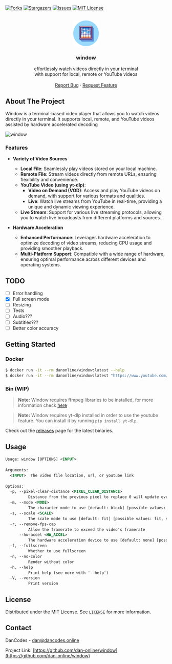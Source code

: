 [![Forks][forks-shield]][forks-url]
[![Stargazers][stars-shield]][stars-url]
[![Issues][issues-shield]][issues-url]
[![MIT License][license-shield]][license-url]

<br />
<div align="center">
  <a href="https://github.com/dan-online/window">
    <img src="assets/window-logo-round.webp" alt="Window logo" width="80" height="80">
  </a>

<h3 align="center">window</h3>
  <p align="center">
    effortlessly watch videos directly in your terminal</br> with support for local, remote or YouTube videos
    <br />
    <br />
    <a href="https://github.com/dan-online/window/issues">Report Bug</a>
    ·
    <a href="https://github.com/dan-online/window/issues">Request Feature</a>
  </p>
</div>

## About The Project

Window is a terminal-based video player that allows you to watch videos directly in your terminal. It supports local, remote, and YouTube videos assisted by hardware accelerated decoding

![window](assets/demo.gif)

### Features

- **Variety of Video Sources**
    - **Local File**: Seamlessly play videos stored on your local machine.
    - **Remote File**: Stream videos directly from remote URLs, ensuring flexibility and convenience.
    - **YouTube Video (using yt-dlp)**: 
        - **Video on Demand (VOD)**: Access and play YouTube videos on demand, with support for various formats and qualities.
        - **Live**: Watch live streams from YouTube in real-time, providing a unique and dynamic viewing experience.
    - **Live Stream**: Support for various live streaming protocols, allowing you to watch live broadcasts from different platforms and sources.

- **Hardware Acceleration**
    - **Enhanced Performance**: Leverages hardware acceleration to optimize decoding of video streams, reducing CPU usage and providing smoother playback.
    - **Multi-Platform Support**: Compatible with a wide range of hardware, ensuring optimal performance across different devices and operating systems.


## TODO

- [ ] Error handling
- [x] Full screen mode
- [ ] Resizing
- [ ] Tests
- [ ] Audio???
- [ ] Subtitles???
- [ ] Better color accuracy

## Getting Started

### Docker

```bash
$ docker run -it --rm danonline/window:latest --help
$ docker run -it --rm danonline/window:latest "https://www.youtube.com/watch?v=dQw4w9WgXcQ"
```

### Bin (WIP)

> **Note:** Window requires ffmpeg libraries to be installed, for more information check [here](https://github.com/zmwangx/rust-ffmpeg/wiki/Notes-on-building#dependencies)

> **Note:** Window requires yt-dlp installed in order to use the youtube feature. You can install it by running `pip install yt-dlp`.

Check out the [releases](https://github.com/dan-online/window/releases) page for the latest binaries.

## Usage

```xsd
Usage: window [OPTIONS] <INPUT>

Arguments:
  <INPUT>  The video file location, url, or youtube link

Options:
  -p, --pixel-clear-distance <PIXEL_CLEAR_DISTANCE>
          Distance from the previous pixel to replace 0 will update every pixel at the cost of performance [default: 2]
  -m, --mode <MODE>
          The character mode to use [default: block] [possible values: block, dots, ascii, ascii-extended, ascii-windows, numbers, blocks]
  -s, --scale <SCALE>
          The scale mode to use [default: fit] [possible values: fit, stretch]
  -r, --remove-fps-cap
          Allow the framerate to exceed the video's framerate
      --hw-accel <HW_ACCEL>
          The hardware acceleration device to use [default: none] [possible values: none, vdpau, cuda, va-api, dxva2, qsv, video-toolbox, d3d11-va, drm, open-cl, meia-codec, vulkan, d3d12-va]
  -f, --fullscreen
          Whether to use fullscreen
  -n, --no-color
          Render without color
  -h, --help
          Print help (see more with '--help')
  -V, --version
          Print version
```

## License

Distributed under the MIT License. See [`LICENSE`](https://dancodes.mit-license.org) for more information.

## Contact

DanCodes - <dan@dancodes.online>

Project Link: [https://github.com/dan-online/window](https://github.com/dan-online/window)

[contributors-shield]: https://img.shields.io/github/contributors/dan-online/window.svg?style=for-the-badge
[contributors-url]: https://github.com/dan-online/window/graphs/contributors
[forks-shield]: https://img.shields.io/github/forks/dan-online/window.svg?style=for-the-badge
[forks-url]: https://github.com/dan-online/window/network/members
[stars-shield]: https://img.shields.io/github/stars/dan-online/window.svg?style=for-the-badge
[stars-url]: https://github.com/dan-online/window/stargazers
[issues-shield]: https://img.shields.io/github/issues/dan-online/window.svg?style=for-the-badge
[issues-url]: https://github.com/dan-online/window/issues
[license-shield]: https://img.shields.io/github/license/dan-online/window.svg?style=for-the-badge
[license-url]: https://github.com/dan-online/window/blob/master/LICENSE.txt
